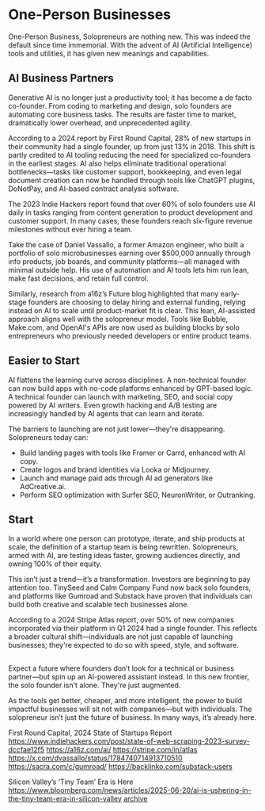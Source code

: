 # One-Person Businesses

One-Person Business, Solopreneurs are nothing new. This was indeed the default since time immemorial. With the advent of AI (Artificial Intelligence) tools and utilities, it has given new meanings and capabilities.

## AI Business Partners

Generative AI is no longer just a productivity tool; it has become a de facto co-founder. From coding to marketing and design, solo founders are automating core business tasks. The results are faster time to market, dramatically lower overhead, and unprecedented agility.

According to a 2024 report by First Round Capital, 28% of new startups in their community had a single founder, up from just 13% in 2018. This shift is partly credited to AI tooling reducing the need for specialized co-founders in the earliest stages. AI also helps eliminate traditional operational bottlenecks—tasks like customer support, bookkeeping, and even legal document creation can now be handled through tools like ChatGPT plugins, DoNotPay, and AI-based contract analysis software.

The 2023 Indie Hackers report found that over 60% of solo founders use AI daily in tasks ranging from content generation to product development and customer support. In many cases, these founders reach six-figure revenue milestones without ever hiring a team.

Take the case of Daniel Vassallo, a former Amazon engineer, who built a portfolio of solo microbusinesses earning over $500,000 annually through info products, job boards, and community platforms—all managed with minimal outside help. His use of automation and AI tools lets him run lean, make fast decisions, and retain full control.

Similarly, research from a16z’s Future blog highlighted that many early-stage founders are choosing to delay hiring and external funding, relying instead on AI to scale until product-market fit is clear. This lean, AI-assisted approach aligns well with the solopreneur model. Tools like Bubble, Make.com, and OpenAI's APIs are now used as building blocks by solo entrepreneurs who previously needed developers or entire product teams.

## Easier to Start

AI flattens the learning curve across disciplines. A non-technical founder can now build apps with no-code platforms enhanced by GPT-based logic. A technical founder can launch with marketing, SEO, and social copy powered by AI writers. Even growth hacking and A/B testing are increasingly handled by AI agents that can learn and iterate.

The barriers to launching are not just lower—they're disappearing. Solopreneurs today can:

- Build landing pages with tools like Framer or Carrd, enhanced with AI copy.
- Create logos and brand identities via Looka or Midjourney.
- Launch and manage paid ads through AI ad generators like AdCreative.ai.
- Perform SEO optimization with Surfer SEO, NeuronWriter, or Outranking.

## Start

In a world where one person can prototype, iterate, and ship products at scale, the definition of a startup team is being rewritten. Solopreneurs, armed with AI, are testing ideas faster, growing audiences directly, and owning 100% of their equity.

This isn’t just a trend—it’s a transformation. Investors are beginning to pay attention too. TinySeed and Calm Company Fund now back solo founders, and platforms like Gumroad and Substack have proven that individuals can build both creative and scalable tech businesses alone.

According to a 2024 Stripe Atlas report, over 50% of new companies incorporated via their platform in Q1 2024 had a single founder. This reflects a broader cultural shift—individuals are not just capable of launching businesses; they're expected to do so with speed, style, and software.

## 

Expect a future where founders don’t look for a technical or business partner—but spin up an AI-powered assistant instead. In this new frontier, the solo founder isn't alone. They're just augmented.

As the tools get better, cheaper, and more intelligent, the power to build impactful businesses will sit not with companies—but with individuals. The solopreneur isn’t just the future of business. In many ways, it’s already here.

First Round Capital, 2024 State of Startups Report
https://www.indiehackers.com/post/state-of-web-scraping-2023-survey-dccfae12f5
https://a16z.com/ai/
https://stripe.com/in/atlas
https://x.com/dvassallo/status/1784740714913710510
https://sacra.com/c/gumroad/
https://backlinko.com/substack-users


Silicon Valley’s ‘Tiny Team’ Era is Here
https://www.bloomberg.com/news/articles/2025-06-20/ai-is-ushering-in-the-tiny-team-era-in-silicon-valley
[archive](https://archive.ph/YHr9s)